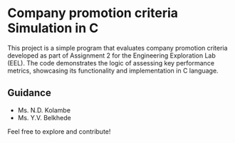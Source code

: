# Company promotion criteria Simulation in C

This project is a simple program that evaluates company promotion criteria developed as part of Assignment 2 for the Engineering Exploration Lab (EEL). The code demonstrates the logic of assessing key performance metrics, showcasing its functionality and implementation in C language.


## Guidance
- Ms. N.D. Kolambe
- Ms. Y.V. Belkhede

Feel free to explore and contribute!
